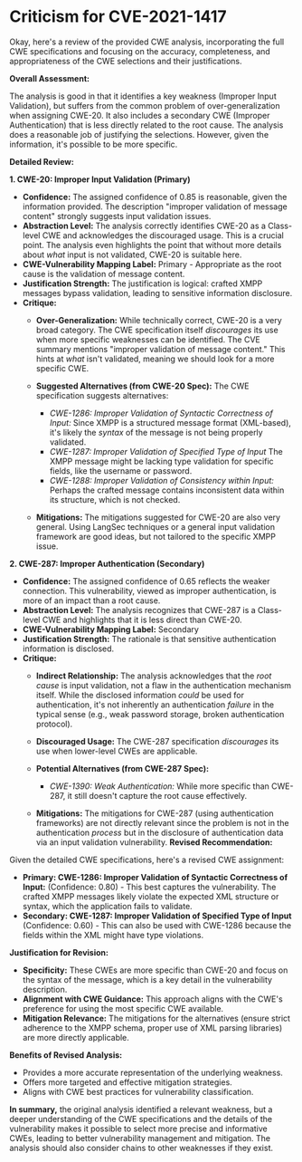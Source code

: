 # Criticism for CVE-2021-1417

Okay, here's a review of the provided CWE analysis, incorporating the full CWE specifications and focusing on the accuracy, completeness, and appropriateness of the CWE selections and their justifications.

**Overall Assessment:**

The analysis is good in that it identifies a key weakness (Improper Input Validation), but suffers from the common problem of over-generalization when assigning CWE-20. It also includes a secondary CWE (Improper Authentication) that is less directly related to the root cause. The analysis does a reasonable job of justifying the selections. However, given the information, it's possible to be more specific.

**Detailed Review:**

**1. CWE-20: Improper Input Validation (Primary)**

*   **Confidence:** The assigned confidence of 0.85 is reasonable, given the information provided. The description "improper validation of message content" strongly suggests input validation issues.
*   **Abstraction Level:** The analysis correctly identifies CWE-20 as a Class-level CWE and acknowledges the discouraged usage. This is a crucial point. The analysis even highlights the point that without more details about *what* input is not validated, CWE-20 is suitable here.
*   **CWE-Vulnerability Mapping Label:** Primary - Appropriate as the root cause is the validation of message content.
*   **Justification Strength:** The justification is logical: crafted XMPP messages bypass validation, leading to sensitive information disclosure.
*   **Critique:**
    *   **Over-Generalization:** While technically correct, CWE-20 is a very broad category. The CWE specification itself *discourages* its use when more specific weaknesses can be identified. The CVE summary mentions "improper validation of message content." This hints at *what* isn't validated, meaning we should look for a more specific CWE.
    *   **Suggested Alternatives (from CWE-20 Spec):** The CWE specification suggests alternatives:

        *   *CWE-1286: Improper Validation of Syntactic Correctness of Input:* Since XMPP is a structured message format (XML-based), it's likely the *syntax* of the message is not being properly validated.
        *  *CWE-1287: Improper Validation of Specified Type of Input* The XMPP message might be lacking type validation for specific fields, like the username or password.
        *   *CWE-1288: Improper Validation of Consistency within Input:*  Perhaps the crafted message contains inconsistent data within its structure, which is not checked.

    *   **Mitigations:** The mitigations suggested for CWE-20 are also very general.  Using LangSec techniques or a general input validation framework are good ideas, but not tailored to the specific XMPP issue.

**2. CWE-287: Improper Authentication (Secondary)**

*   **Confidence:** The assigned confidence of 0.65 reflects the weaker connection. This vulnerability, viewed as improper authentication, is more of an impact than a root cause.
*   **Abstraction Level:** The analysis recognizes that CWE-287 is a Class-level CWE and highlights that it is less direct than CWE-20.
*   **CWE-Vulnerability Mapping Label:** Secondary
*   **Justification Strength:** The rationale is that sensitive authentication information is disclosed.
*   **Critique:**
    *   **Indirect Relationship:** The analysis acknowledges that the *root cause* is input validation, not a flaw in the authentication mechanism itself. While the disclosed information *could* be used for authentication, it's not inherently an authentication *failure* in the typical sense (e.g., weak password storage, broken authentication protocol).
    *   **Discouraged Usage:** The CWE-287 specification *discourages* its use when lower-level CWEs are applicable.
    *   **Potential Alternatives (from CWE-287 Spec):**

        *   *CWE-1390: Weak Authentication:* While more specific than CWE-287, it still doesn't capture the root cause effectively.

    *   **Mitigations:** The mitigations for CWE-287 (using authentication frameworks) are not directly relevant since the problem is not in the authentication *process* but in the disclosure of authentication data via an input validation vulnerability.
**Revised Recommendation:**

Given the detailed CWE specifications, here's a revised CWE assignment:

*   **Primary: CWE-1286: Improper Validation of Syntactic Correctness of Input:** (Confidence: 0.80) - This best captures the vulnerability. The crafted XMPP messages likely violate the expected XML structure or syntax, which the application fails to validate.
*  **Secondary: CWE-1287: Improper Validation of Specified Type of Input** (Confidence: 0.60) - This can also be used with CWE-1286 because the fields within the XML might have type violations.

**Justification for Revision:**

*   **Specificity:** These CWEs are more specific than CWE-20 and focus on the syntax of the message, which is a key detail in the vulnerability description.
*   **Alignment with CWE Guidance:** This approach aligns with the CWE's preference for using the most specific CWE available.
*   **Mitigation Relevance:** The mitigations for the alternatives (ensure strict adherence to the XMPP schema, proper use of XML parsing libraries) are more directly applicable.

**Benefits of Revised Analysis:**

*   Provides a more accurate representation of the underlying weakness.
*   Offers more targeted and effective mitigation strategies.
*   Aligns with CWE best practices for vulnerability classification.

**In summary,** the original analysis identified a relevant weakness, but a deeper understanding of the CWE specifications and the details of the vulnerability makes it possible to select more precise and informative CWEs, leading to better vulnerability management and mitigation. The analysis should also consider chains to other weaknesses if they exist.